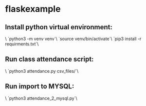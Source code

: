 # flaskexample
<h2>Install python virtual environment:</h2>\
`python3 -m venv venv`\
`source venv/bin/activate`\
`pip3 install -r requirments.txt`\

<h2>Run class attendance script:</h2>\
`python3 attendance.py csv_files/`\

<h2>Run import to MYSQL:</h2>\
`python3 attendance_2_mysql.py`\
